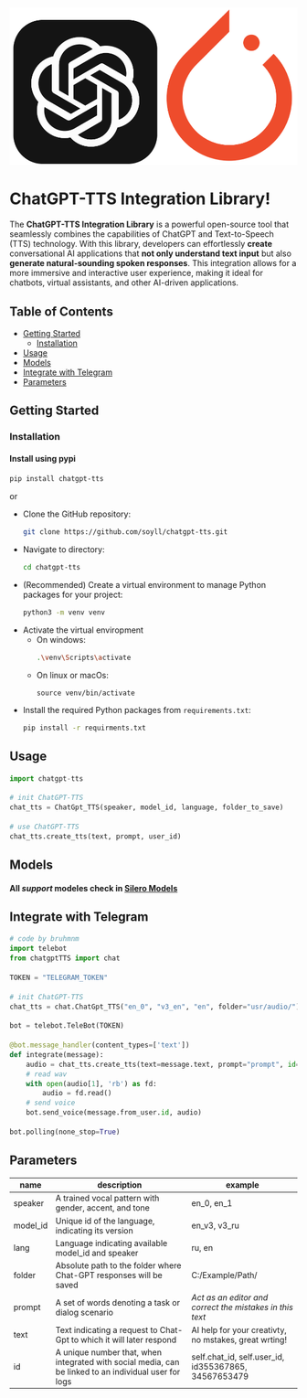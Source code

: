 ![logo](https://github.com/soyll/chatgpt-tts/blob/main/logo.png)
# ChatGPT-TTS Integration Library!
 The **ChatGPT-TTS Integration Library** is a powerful open-source tool that seamlessly combines the capabilities of ChatGPT and Text-to-Speech (TTS) technology. With this library, developers can effortlessly **create** conversational AI applications that **not only understand text input** but also **generate natural-sounding spoken responses**. This integration allows for a more immersive and interactive user experience, making it ideal for chatbots, virtual assistants, and other AI-driven applications.

## Table of Contents
* [Getting Started](#getting-started)
  * [Installation](#installation)
* [Usage](#usage)
* [Models](#models)
* [Integrate with Telegram](#integrate-with-telegram)
* [Parameters](#parameters)

## Getting Started

### Installation
#### Install using pypi
```bash
pip install chatgpt-tts
```
or
* Clone the GitHub repository:
	```bash
	git clone https://github.com/soyll/chatgpt-tts.git	
	```
* Navigate to directory:
	```bash
	cd chatgpt-tts 
	```
* (Recommended) Create a virtual environment to manage Python packages for your project:
	```bash
	python3 -m venv venv
	```
* Activate the virtual enviropment
	* On windows:
		```bash
		.\venv\Scripts\activate
		```  
	* On linux or macOs:
		```
		source venv/bin/activate
		```
* Install the required Python packages from  `requirements.txt`:
	```bash
	pip install -r requirments.txt
	```
## Usage

```python
import chatgpt-tts

# init ChatGPT-TTS
chat_tts = ChatGpt_TTS(speaker, model_id, language, folder_to_save)

# use ChatGPT-TTS
chat_tts.create_tts(text, prompt, user_id)
```
## Models
#### All *support* modeles check in [Silero Models](https://github.com/snakers4/silero-models#models-and-speakers)

## Integrate with Telegram
```python
# code by bruhmnm
import telebot  
from chatgptTTS import chat  
  
TOKEN = "TELEGRAM_TOKEN"  

# init ChatGPT-TTS 
chat_tts = chat.ChatGpt_TTS("en_0", "v3_en", "en", folder="usr/audio/")  
  
bot = telebot.TeleBot(TOKEN)  
  
@bot.message_handler(content_types=['text'])  
def integrate(message):  
	audio = chat_tts.create_tts(text=message.text, prompt="prompt", id=message.from_user.id)  
	# read wav
	with open(audio[1], 'rb') as fd:  
		audio = fd.read()  
	# send voice
	bot.send_voice(message.from_user.id, audio)  
  
bot.polling(none_stop=True)
```
## Parameters
|   name	|								description										      |   example  |
|----------|----------------------------------------------------------------|-
| speaker | A trained vocal pattern with gender, accent, and tone |en_0, en_1|
| model_id| Unique id of the language, indicating its version     | en_v3, v3_ru|
|   lang  | Language indicating available model_id and speaker    | ru, en
|  folder | Absolute path to the folder where Chat-GPT responses will be saved | C:/Example/Path/
|  prompt | A set of words denoting a task or dialog scenario | _Act as an editor and correct the mistakes in this text_|
|   text  | Text indicating a request to Chat-Gpt to which it will later respond | AI help for your creativty, no mstakes, great wrting!
| 	id	| A unique number that, when integrated with social media, can be linked to an individual user for logs | self.chat_id, self.user_id, id355367865, 34567653479
